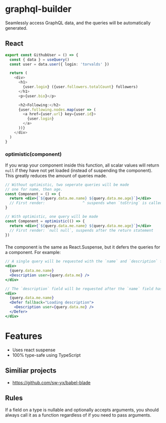 # graphql-builder

Seamlessly access GraphQL data, and the queries will be automatically generated.

## React

```typescript
export const GithubUser = () => {
  const { data } = useQuery()
  const user = data.user({ login: 'torvalds' })

  return (
    <div>
      <h1>
        {user.login} ({user.followers.totalCount} followers)
      </h1>
      <p>{user.bio}</p>

      <h2>Following:</h2>
      {user.following.nodes.map(user => (
        <a href={user.url} key={user.id}>
          {user.login}
        </a>
      ))}
    </div>
  )
}
```

### optimistic(component)

If you wrap your component inside this function, all scalar values will return `null` if they have not yet loaded (instead of suspending the component). This greatly reduces the amount of queries made.

```jsx
// Without optimistic, two seperate queries will be made
// one for name, then age.
const Component = () => {
  return <div>{`${query.data.me.name} ${query.data.me.age}`}</div>
  // First render:                 ^ suspends when `toString` is called
}

// With optimistic, one query will be made
const Component = optimistic(() => {
  return <div>{`${query.data.me.name} ${query.data.me.age}`}</div>
  // First render: `null null`, suspends after the return statement
})
```

### <Defer />

The <Defer /> component is the same as React.Suspense, but it defers the queries for a component. For example:

```jsx
// A single query will be requested with the `name` and `description` fields
<div>
  {query.data.me.name}
  <Description user={query.data.me} />
</div>

// The `description` field will be requested after the `name` field has been fetched
<div>
  {query.data.me.name}
  <Defer fallback="Loading description">
    <Description user={query.data.me} />
  </Defer>
</div>
```

# Features

- Uses react suspense
- 100% type-safe using TypeScript

## Similiar projects

- https://github.com/sw-yx/babel-blade

## Rules

If a field on a type is nullable and optionally accepts arguments, you should always call it as a function regardless of if you need to pass arguments.
